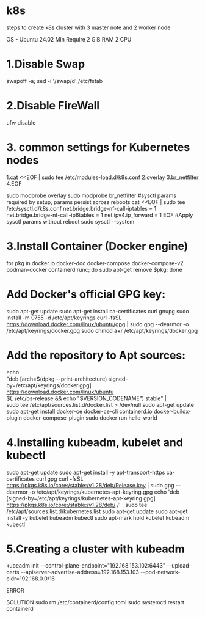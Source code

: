 # k8s
steps to create k8s cluster with 3 master note and 2 worker node 

OS - Ubuntu 24.02
Min Require
2 GiB RAM
2 CPU

# 1.Disable Swap
swapoff -a; sed -i '/swap/d' /etc/fstab

# 2.Disable FireWall
ufw disable

# 3. common settings for Kubernetes nodes 

1.cat <<EOF | sudo tee /etc/modules-load.d/k8s.conf
2.overlay
3.br_netfilter
4.EOF

sudo modprobe overlay
sudo modprobe br_netfilter
#sysctl params required by setup, params persist across reboots
cat <<EOF | sudo tee /etc/sysctl.d/k8s.conf
net.bridge.bridge-nf-call-iptables  = 1
net.bridge.bridge-nf-call-ip6tables = 1
net.ipv4.ip_forward                 = 1
EOF
#Apply sysctl params without reboot
sudo sysctl --system

# 3.Install Container (Docker engine)
for pkg in docker.io docker-doc docker-compose docker-compose-v2 podman-docker containerd runc; do sudo apt-get remove $pkg; done
# Add Docker's official GPG key:
sudo apt-get update
sudo apt-get install ca-certificates curl gnupg
sudo install -m 0755 -d /etc/apt/keyrings
curl -fsSL https://download.docker.com/linux/ubuntu/gpg | sudo gpg --dearmor -o /etc/apt/keyrings/docker.gpg
sudo chmod a+r /etc/apt/keyrings/docker.gpg

# Add the repository to Apt sources:
echo \
  "deb [arch=$(dpkg --print-architecture) signed-by=/etc/apt/keyrings/docker.gpg] https://download.docker.com/linux/ubuntu \
  $(. /etc/os-release && echo "$VERSION_CODENAME") stable" | \
  sudo tee /etc/apt/sources.list.d/docker.list > /dev/null
sudo apt-get update
sudo apt-get install docker-ce docker-ce-cli containerd.io docker-buildx-plugin docker-compose-plugin
sudo docker run hello-world

# 4.Installing kubeadm, kubelet and kubectl
sudo apt-get update
sudo apt-get install -y apt-transport-https ca-certificates curl gpg
curl -fsSL https://pkgs.k8s.io/core:/stable:/v1.28/deb/Release.key | sudo gpg --dearmor -o /etc/apt/keyrings/kubernetes-apt-keyring.gpg
echo 'deb [signed-by=/etc/apt/keyrings/kubernetes-apt-keyring.gpg] https://pkgs.k8s.io/core:/stable:/v1.28/deb/ /' | sudo tee /etc/apt/sources.list.d/kubernetes.list
sudo apt-get update
sudo apt-get install -y kubelet kubeadm kubectl
sudo apt-mark hold kubelet kubeadm kubectl

# 5.Creating a cluster with kubeadm
kubeadm init --control-plane-endpoint="192.168.153.102:6443" --upload-certs --apiserver-advertise-address=192.168.153.103 --pod-network-cidr=192.168.0.0/16


ERROR

SOLUTION
sudo rm /etc/containerd/config.toml
sudo systemctl restart containerd 
